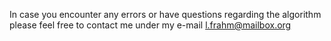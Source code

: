 In case you encounter any errors or have questions regarding the algorithm please feel free to contact me under my e-mail l.frahm@mailbox.org